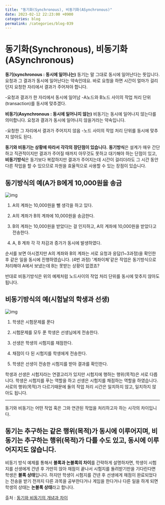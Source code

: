 ```yaml
---
title: "동기화(Synchronous), 비동기화(ASynchronous)"
date: 2023-02-12 22:23:00 +0900
categories: blog
permalink: /categories/blog-039
---
```

# 동기화(Synchronous), 비동기화(ASynchronous)

**동기(synchronous : 동시에 일어나는)**
 동기는 말 그대로 동시에 일어난다는 뜻입니다. 요청과 그 결과가 동시에 일어난다는 약속인데요. 바로 요청을 하면 시간이 얼마가 걸리던지 요청한 자리에서 결과가 주어져야 합니다.

-요청과 결과가 한 자리에서 동시에 일어남
-A노드와 B노드 사이의 작업 처리 단위(transaction)를 동시에 맞추겠다.

**비동기(Asynchronous : 동시에 일어나지 않는)**
 비동기는 동시에 일어나지 않는다를 의미합니다. 요청과 결과가 동시에 일어나지 않을거라는 약속입니다. 

-요청한 그 자리에서 결과가 주어지지 않음
-노드 사이의 작업 처리 단위를 동시에 맞추지 않아도 된다.

**동기와 비동기는 상황에 따라서 각각의 장단점이 있습니다.**
**동기방식**은 설계가 매우 간단하고 직관적이지만 결과가 주어질 때까지 아무것도 못하고 대기해야 하는 단점이 있고,  
**비동기방식**은 동기보다 복잡하지만 결과가 주어지는데 시간이 걸리더라도 그 시간 동안 다른 작업을 할 수 있으므로 자원을 효율적으로 사용할 수 있는 장점이 있습니다.

## 동기방식의 예(A가 B에게 10,000원을 송금
![img](https://img1.daumcdn.net/thumb/R1280x0/?scode=mtistory2&fname=https%3A%2F%2Ft1.daumcdn.net%2Fcfile%2Ftistory%2F27298A4D57F8A1DF1D)

1. A의 계좌는 10,000원을 뺄 생각을 하고 있다.

2. A의 계좌가 B의 계좌에 10,000원을 송금한다.

3. B의 계좌는 10,000원을 받았다는 걸 인지하고, A의 계좌에 10,000원을 받았다고 전송한다.

4. A, B 계좌 각 각 차감과 증가가 동시에 발생하였다.
 

순서를 보면 아시겠지만 A의 계좌와 B의 계좌는 서로 요청과 응답(1~3과정)을 확인한 후 같은 일을 동시에 진행하였습니다. (4번 과정) '계좌이체'같은 작업은 동기방식으로 처리해야 A에서 보냈는데 B는 못받는 상황이 없겠죠?

반대로 비동기방식은 위의 예제처럼 노드사이의 작업 처리 단위를 동시에 맞추지 않아도 됩니다.


## 비동기방식의 예(시험날의 학생과 선생)
![img](https://img1.daumcdn.net/thumb/R1280x0/?scode=mtistory2&fname=https%3A%2F%2Ft1.daumcdn.net%2Fcfile%2Ftistory%2F2466434B57F8A40A19)

1. 학생은 시험문제를 푼다

2. 시험문제를 모두 푼 학생은 선생님에게 전송한다.

3. 선생은 학생의 시험지를 채점한다.

4. 채점이 다 된 시험지를 학생에게 전송한다.

5. 학생은 선생이 전송한 시험지를 받아 결과를 확인한다.

학생과 선생은 시험지라는 연결고리가 있지만 시험지에 행하는 행위(목적)은 서로 다릅니다. 학생은 시험지를 푸는 역할을 하고 선생은 시험지를 채점하는 역할을 하였습니다. 서로의 행위(목적)가 다르기때문에 둘의 작업 처리 시간은 일치하지 않고, 일치하지 않아도 됩니다.

---

동기와 비동기는 어떤 작업 혹은 그와 연관된 작업을 처리하고자 하는 시각의 차이입니다.

동기는 추구하는 같은 행위(목적)가 동시에 이루어지며, 비동기는 추구하는 행위(목적)가 다를 수도 있고, 동시에 이루어지지도 않습니다.
---
비동기 방식 예제를 통해서 **블록과 논블록의 차이**를 간략하게 설명하자면, 학생이 시험지를 선생에게 건넨 후 가만히 앉아 채점이 끝나서 시험지를 돌려받기만을 기다린다면 학생은 **블록 상태**입니다. 하지만 학생이 시험지를 건넨 후 선생에게 채점이 완료되었다는 전송을 받기 전까지 다른 과목을 공부한다거나 게임을 한다거나 다른 일을 하게 되면 학생의 상태는 **논블록 상태**라고 합니다.


출처 : [동기와 비동기의 개념과 차이](https://private.tistory.com/24)
